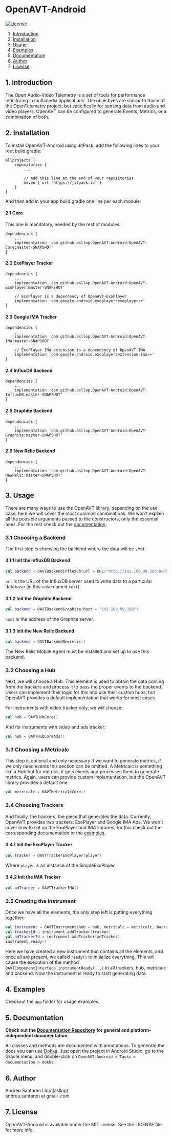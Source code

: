 # OpenAVT-Android

[![License](https://img.shields.io/github/license/asllop/OpenAVT-Android)](https://github.com/asllop/OpenAVT-Android)

1. [ Introduction ](#intro)
2. [ Installation ](#install)
3. [ Usage ](#usage)
4. [ Examples ](#examp)
5. [ Documentation ](#doc)
6. [ Author ](#auth)
7. [ License ](#lice)

<a name="intro"></a>
## 1. Introduction

The Open Audio-Video Telemetry is a set of tools for performance monitoring in multimedia applications. The objectives are similar to those of the OpenTelemetry project, but specifically for sensing data from audio and video players. OpenAVT can be configured to generate Events, Metrics, or a combination of both.

<a name="install"></a>
## 2. Installation

To install OpenAVT-Android using JitPack, add the following lines to your root build.gradle:

```
allprojects {
    repositories {
        ...
        
        // Add this line at the end of your repositories
        maven { url 'https://jitpack.io' }
    }
}
```

And then add in your app build.gradle one line per each module:

#### 2.1 Core

This one is mandatory, needed by the rest of modules.

```
dependencies {
    ...
    implementation 'com.github.asllop.OpenAVT-Android:OpenAVT-Core:master-SNAPSHOT'
}
```

#### 2.2 ExoPlayer Tracker

```
dependencies {
    ...
    implementation 'com.github.asllop.OpenAVT-Android:OpenAVT-ExoPlayer:master-SNAPSHOT'
    
    // ExoPlayer is a dependency of OpenAVT-ExoPlayer
    implementation 'com.google.android.exoplayer:exoplayer:+'
}
```

#### 2.3 Google IMA Tracker

```
dependencies {
    ...
    implementation 'com.github.asllop.OpenAVT-Android:OpenAVT-IMA:master-SNAPSHOT'
    
    // ExoPlayer IMA extension is a dependency of OpenAVT-IMA
    implementation 'com.google.android.exoplayer:extension-ima:+'
}
```

#### 2.4 InfluxDB Backend

```
dependencies {
    ...
    implementation 'com.github.asllop.OpenAVT-Android:OpenAVT-InfluxDB:master-SNAPSHOT'
}
```

#### 2.5 Graphite Backend

```
dependencies {
    ...
    implementation 'com.github.asllop.OpenAVT-Android:OpenAVT-Graphite:master-SNAPSHOT'
}
```

#### 2.6 New Relic Backend

```
dependencies {
    ...
    implementation 'com.github.asllop.OpenAVT-Android:OpenAVT-NewRelic:master-SNAPSHOT'
}
```

<a name="usage"></a>
## 3. Usage

There are many ways to use the OpenAVT library, depending on the use case, here we will cover the most common combinations. We won't explain all the possible arguments passed to the constructors, only the essential ones. For the rest check out the [documentation](#doc).

### 3.1 Choosing a Backend

The first step is choosing the backend where the data will be sent.

#### 3.1.1 Init the InfluxDB Backend

```kotlin
val backend = OAVTBackendInfluxdb(url = URL("http://192.168.99.100:8086/write?db=test"))
```

`url` is the URL of the InfluxDB server used to write data to a particular database (in this case named `test`).

#### 3.1.2 Init the Graphite Backend

```kotlin
val backend = OAVTBackendGraphite(host = "192.168.99.100")
```

`host` is the address of the Graphite server.

#### 3.1.3 Init the New Relic Backend

```kotlin
val backend = OAVTBackendNewrelic()
```

The New Relic Mobile Agent must be installed and set up to use this backend.

### 3.2 Choosing a Hub

Next, we will choose a Hub. This element is used to obtain the data coming from the trackers and process it to pass the proper events to the backend. Users can implement their logic for this and use their custom hubs, but OpenAVT provides a default implementation that works for most cases.

For instruments with video tracker only, we will choose:

```kotlin
val hub = OAVTHubCore()
```

And for instruments with video and ads tracker:

```kotlin
val hub = OAVTHubCoreAds()
```

### 3.3 Choosing a Metricalc

This step is optional and only necessary if we want to generate metrics, if we only need events this section can be omitted. A Metricalc is something like a Hub but for metrics, it gets events and processes them to generate metrics. Again, users can provide custom implementation, but the OpenAVT library provides a default one:

```kotlin
val metricalc = OAVTMetricalcCore()
```

### 3.4 Choosing Trackers

And finally, the trackers, the piece that generates the data. Currently, OpenAVT provides two trackers: ExoPlayer and Google IMA Ads. We won't cover how to set up the ExoPlayer and IMA libraries, for this check out the corresponding documentation or the [examples](#examp).

#### 3.4.1 Init the ExoPlayer Tracker

```kotlin
val tracker = OAVTTrackerExoPlayer(player)
```

Where `player` is an instance of the SimpleExoPlayer.

#### 3.4.2 Init the IMA Tracker

```kotlin
val adTracker = OAVTTrackerIMA()
```

### 3.5 Creating the Instrument

Once we have all the elements, the only step left is putting everything together:

```kotlin
val instrument = OAVTInstrument(hub = hub, metricalc = metricalc, backend = backend)
val trackerId = instrument.addTracker(tracker)
val adTrackerId = instrument.addTracker(adTracker)
instrument.ready()
```

Here we have created a new instrument that contains all the elements, and once all are present, we called `ready()` to initialize everything, This will cause the execution of the method `OAVTComponentInterface.instrumentReady(...)` in all trackers, hub, metricalc and backend. Now the instrument is ready to start generating data.

<!--
NOTE: Should we put all this in a separate .md file?

## Advanced Topics

#### Custom Instrument Elements

OpenAVT provides a set of trackers, hubs, metricalcs, and backends, that cover a wide range of possibilities, but not all. For this reason, the most interesting capability it offers is its flexibility to accept custom implementations of these elements.

TODO: explain how to create custom stuff.

#### Custom Events

#### Custom Attributes

#### Custom Metrics

#### Custom Trackers

#### Custom Hubs

#### Custom Metricalcs

#### Custom Backends

#### Custom Buffers

## Use Cases

TODO: how to modify the OpenAVT compoonents, creating custom stuff or subclassing, to support certain use cases.
-->

<a name="examp"></a>
## 4. Examples

Checkout the `app` folder for usage examples.

<a name="doc"></a>
## 5. Documentation

**Check out the [Documentation Repository](https://github.com/asllop/OpenAVT-Docs) for general and platform-independent documentation.**

All classes and methods are documented with annotations. To generate the docs you can use [Dokka](https://github.com/Kotlin/dokka). Just open the project in Android Studio, go to the Gradle menu, and double-click on `OpenAVT-Android > Tasks > documentation > dokka`.

<a name="auth"></a>
## 6. Author

Andreu Santarén Llop (asllop)<br>
andreu.santaren at gmail .com

<a name="lice"></a>
## 7. License

OpenAVT-Android is available under the MIT license. See the LICENSE file for more info.
